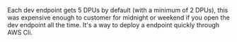 Each dev endpoint gets 5 DPUs by default (with a minimum of 2 DPUs), this was expensive enough to customer for midnight or weekend if you open the dev endpoint all the time. It's a way to deploy a endpoint quickly through AWS Cli.
